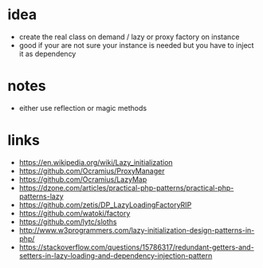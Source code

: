 # idea

* create the real class on demand / lazy or proxy factory on instance
* good if your are not sure your instance is needed but you have to inject it as dependency

# notes

* either use reflection or magic methods

# links

* https://en.wikipedia.org/wiki/Lazy_initialization
* https://github.com/Ocramius/ProxyManager
* https://github.com/Ocramius/LazyMap
* https://dzone.com/articles/practical-php-patterns/practical-php-patterns-lazy
* https://github.com/zetis/DP_LazyLoadingFactoryRIP
* https://github.com/watoki/factory
* https://github.com/lytc/sloths
* http://www.w3programmers.com/lazy-initialization-design-patterns-in-php/
* https://stackoverflow.com/questions/15786317/redundant-getters-and-setters-in-lazy-loading-and-dependency-injection-pattern
